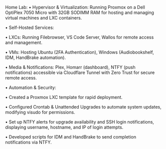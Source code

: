 Home Lab:
•	Hypervisor & Virtualization: Running Proxmox on a Dell OptiPlex 7050 Micro with 32GB SODIMM RAM for hosting and managing virtual machines and LXC containers.

•	Self-Hosted Services:

•	LXCs: Running Filebrowser, VS Code Server, Wallos for remote access and management.

•	VMs: Hosting Ubuntu (2FA Authentication), Windows (Audiobookshelf, IDM, HandBrake automation).

•	Media & Notifications: Plex, Homarr (dashboard), NTFY (push notifications) accessible via Cloudflare Tunnel with Zero Trust for secure remote access.

•	Automation & Security:

•	Created a Proxmox LXC template for rapid deployment.

•	Configured Crontab & Unattended Upgrades to automate system updates, modifying visudo for permissions.

•	Set up NTFY alerts for upgrade availability and SSH login notifications, displaying username, hostname, and IP of login attempts.

•	Developed scripts for IDM and HandBrake to send completion notifications via NTFY.
